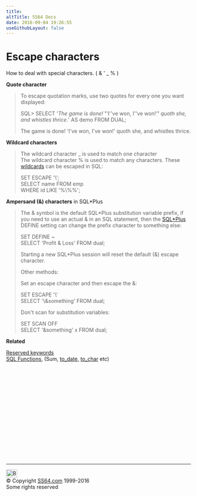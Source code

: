 ```yaml
---
title:
altTitle: SS64 Docs
date: 2016-09-04 19:26:55
useGithubLayout: false
---
```

<!-- #BeginLibraryItem "/Library/head_orasyntax.lbi" --><!-- #EndLibraryItem --><h1>Escape characters </h1> 
<p>How to deal with special characters. (<span class="code"> &amp; ' _ % </span>)  </p>
<p><b>Quote character </b></p>
<blockquote>
<p>To escape quotation marks, use two quotes for every one you want displayed:</p>
<p class="code">SQL&gt; SELECT '<i>The game is done! </i><b>'</b>'I''ve won, I''ve won!'<b>'</b> <i>quoth she, and whistles thrice.</i>' AS demo FROM DUAL;</p>
<p>The game is done! 'I've won, I've won!' quoth she, and whistles thrice.</p>
</blockquote>
<p><b>Wildcard characters</b></p>
<blockquote>
<p>The wildcard character<span class="code"> _ </span>is used to match  one character<br>
The wildcard character<span class="code"> % </span>is used to match any characters. These <a href="syntax-functions.html#like">wildcards</a> can be escaped in SQL:</p>
<p class="code">SET ESCAPE '\';<br>
SELECT name FROM emp <br>
WHERE id LIKE '%\%%';</p>
</blockquote>
<p><b>Ampersand (&amp;) characters</b> in SQL*Plus</p>
<blockquote>
<p>The <span class="code">&amp;</span> symbol is the default SQL*Plus  substitution variable prefix, if you need to use an actual <span class="code">&amp;</span> in an SQL statement, then the <a href="syntax-sqlplus.html">SQL*Plus</a> DEFINE setting can  change the prefix character to something else:</p>
<p class="code">SET DEFINE ~<br>
SELECT 'Profit &amp; Loss' FROM dual;</p>
<p>Starting a new SQL*Plus session will reset the default (&amp;) escape character. </p>
<p>Other methods:</p>
<p>Set  an escape character and then escape the &amp;:</p>
<p class="code">SET ESCAPE '\'<br>
SELECT '\&amp;something' FROM dual;</p>
<p>Don't scan for substitution variables:</p>
<p class="code">SET SCAN OFF<br>
SELECT '&amp;something' x FROM dual;</p>
</blockquote>
<p><b>Related</b></p>
<p><a href="syntax-reserved.html">Reserved keywords</a><br>
<a href="syntax-functions.html">SQL Functions</a>, (Sum, <a href="syntax-to_date.html">to_date</a>, <a href="syntax-to_char.html">to_char</a> etc)</p>
<!-- #BeginLibraryItem "/Library/foot_ora.lbi" --><p>
<!-- oracle-footer -->
<ins class="adsbygoogle" style="display:inline-block;width:300px;height:250px" data-ad-client="ca-pub-6140977852749469" data-ad-slot="4275490898"></ins>
<script>
(adsbygoogle = window.adsbygoogle || []).push({});
</script></p>
<hr>
<div id="bl" class="footer"><a href="syntax-escape.html#"><img src="../images/top.png" width="30" height="22" alt="Back to the Top"></a></div>
<div id="br" class="footer, tagline">© Copyright <a href="http://ss64.com/">SS64.com</a> 1999-2016<br>
Some rights reserved</div><!-- #EndLibraryItem -->

